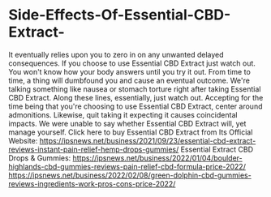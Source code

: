 # Side-Effects-Of-Essential-CBD-Extract-
It eventually relies upon you to zero in on any unwanted delayed consequences. If you choose to use Essential CBD Extract just watch out. You won't know how your body answers until you try it out. From time to time, a thing will dumbfound you and cause an eventual outcome. We're talking something like nausea or stomach torture right after taking Essential CBD Extract. Along these lines, essentially, just watch out. Accepting for the time being that you're choosing to use Essential CBD Extract, center around admonitions. Likewise, quit taking it expecting it causes coincidental impacts. We were unable to say whether Essential CBD Extract will, yet manage yourself. Click here to buy Essential CBD Extract from Its Official Website: https://ipsnews.net/business/2021/09/23/essential-cbd-extract-reviews-instant-pain-relief-hemp-drops-gummies/  Essential Extract CBD Drops &amp; Gummies: https://ipsnews.net/business/2022/01/04/boulder-highlands-cbd-gummies-reviews-pain-relief-cbd-formula-price-2022/  https://ipsnews.net/business/2022/02/08/green-dolphin-cbd-gummies-reviews-ingredients-work-pros-cons-price-2022/
